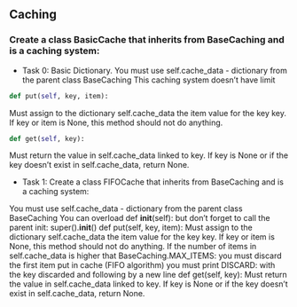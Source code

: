 ## Caching
### Create a class BasicCache that inherits from BaseCaching and is a caching system:

- Task 0: Basic Dictionary.
 You must use self.cache_data - dictionary from the parent class BaseCaching
This caching system doesn’t have limit
```python
def put(self, key, item):
```
Must assign to the dictionary self.cache_data the item value for the key key.
If key or item is None, this method should not do anything.
```python
def get(self, key):
```
Must return the value in self.cache_data linked to key.
If key is None or if the key doesn’t exist in self.cache_data, return None.
- Task 1:  Create a class FIFOCache that inherits from BaseCaching and is a caching system:

You must use self.cache_data - dictionary from the parent class BaseCaching
You can overload def __init__(self): but don’t forget to call the parent init: super().__init__()
def put(self, key, item):
Must assign to the dictionary self.cache_data the item value for the key key.
If key or item is None, this method should not do anything.
If the number of items in self.cache_data is higher that BaseCaching.MAX_ITEMS:
you must discard the first item put in cache (FIFO algorithm)
you must print DISCARD: with the key discarded and following by a new line
def get(self, key):
Must return the value in self.cache_data linked to key.
If key is None or if the key doesn’t exist in self.cache_data, return None.